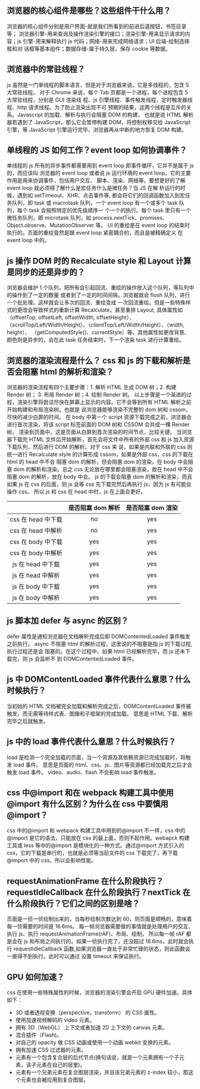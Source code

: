## 浏览器的核心组件是哪些？这些组件干什么用？

浏览器的核心组件分别是用户界面-就是我们所看到的前进后退按钮，书签目录等；
浏览器引擎-用来查询及操作渲染引擎的接口；渲染引擎-用来显示请求的内容；js
引擎-用来解释执行 js 代码；网络-用来完成网络请求；UI 后端-绘制选择框和对
话框等基本组件；数据存储-属于持久层，保存 cookie 等数据。

## 浏览器中的常驻线程？

js 虽然是一门单线程的脚本语言，但是对于浏览器来说，它是多线程的，包含 5 大常驻线程。
对于 Chrome 来说，每个 Tab 页都是一个进程，每个进程包含 5 大常驻线程，分别是 GUI 渲染线
程、js 引擎线程、事件触发线程、定时触发器线程、http 请求线程。为了防止渲染出现不可
预期的结果，这两个线程是互斥的关系。Javascript 的加载、解析与执行会阻塞 DOM 的构建，
也就是说 HTML 解析器若遇到了 JavaScript，那么它会暂停构建 DOM，将控制权移交给
JavaScript 引擎，等 JavaScript 引擎运行完毕，浏览器再从中断的地方恢复 DOM 构建。

## 单线程的 JS 如何工作？event loop 如何协调事件？

单线程的 js 所有的异步事件都需要用到 event loop 即事件循环，它并不是属于 js 的，而应该叫
浏览器的 event loop 或者说 js 运行环境的 event loop。它的主要作用是用来协调事件，包括用户交互、
脚本、渲染、网络等。要想更好的了解 event loop 就必须得了解什么是宏任务什么是微任务？当 JS 在解
析运行的时候，遇到如 setTimeout、XHR、点击事件等, 都会将它们的回调函数加入到宏任务队列，即
task 或 macrotask 队列，一个 event loop 有一个或多个 task 队列，每个 task 会按照特定的优先级顺序一
个一个的执行。每个 task 里只有一个微任务队列，即 microtask 队列，如 process.nextTick、promises、
Object.observe、MutationObserver 等。
UI 的重绘是在 event loop 的结束时执行的。页面的重绘竟然是跟 event loop 紧密耦合的，而且是被精确定义
在 event loop 中的。

## js 操作 DOM 时的 Recalculate style 和 Layout 计算是同步的还是异步的？

浏览器会维护 1 个队列，把所有会引起回流、重绘的操作放入这个队列，等队列中的操作到了一定的数量
或者到了一定的时间间隔，浏览器就会 flush 队列，进行一个批处理。这样就会让多次的回流、重绘变成
一次回流重绘。但是一些特殊样式的更改会导致样式的重新计算 Recalculate，甚至重排 Layout,
具体属性如（offsetTop, offsetLeft, offsetWidth, offsetHeight）、
（scrollTop/Left/Width/Height）、（clientTop/Left/Width/Height）、（width, height）、
（getComputedStyle()、currentStyle）等。其他属性如更改背景、颜色则是异步的，会在此 task 任务结束时，下一个渲染 task
进行计算重绘。

## 浏览器的渲染流程是什么？ css 和 js 的下载和解析是否会阻塞 html 的解析和渲染？

浏览器的渲染流程有四个主要步骤：1. 解析 HTML 生成 DOM 树；2. 构建 Render 树； 3. 布局 Render 树；4. 绘制 Render 树。
以上步骤是一个渐进的过程，渲染引擎将尝试尽快在屏幕上显示的内容。它不会等到所有 HTML 解析之前开始构建和布局渲染树。也就是
说浏览器能够渲染不完整的 dom 树和 cssom，尽快的减少白屏的时间。
在 body 中第一个 script 资源下载完成之前，浏览器会进行首次渲染，将该 script 标签前面的 DOM 树和 CSSOM 合并成一棵 Render 树，
渲染到页面中。这是页面从白屏到首次渲染的时间节点，比较关键。
当浏览器下载完 HTML 文件后开始解析，首先会将文件中所有的外部 css 和 js 加入资源下载队列，然后进行 DOM 的解析。对于 css 来
说，如果是内联和外联的 css 则统一进行 Recalculate style 的计算形成 cssom，如果是外部 css，css 的下载在 html 的 head 中不会
阻塞 dom 的解析，但会阻塞 dom 的渲染，在 body 中会阻塞 dom 的解析和渲染。总之 css 无论放在哪里都会阻塞渲染，放在 head 中不会
阻塞 dom 的解析，放在 body 中会。
js 的下载会阻塞 dom 的解析和渲染，而且如果 js 在 css 的后面，则 js 会等 css 先下载完然后再执行 js，因为 js 有可能会操作 css。
所以 js 和 css 在 head 中时，js 在上面会更好。

|                    | 是否阻塞 dom 解析 | 是否阻塞 dom 渲染 |
| :----------------: | :---------------: | :---------------: |
| css 在 head 中下载 |        no         |        yes        |
| css 在 head 中解析 |        no         |        yes        |
| css 在 body 中下载 |        yes        |        yes        |
| css 在 body 中解析 |        yes        |        yes        |
| js 在 head 中下载  |        yes        |        yes        |
| js 在 head 中解析  |        yes        |        yes        |
| js 在 body 中下载  |        yes        |        yes        |
| js 在 body 中解析  |        yes        |        yes        |

## js 脚本加 defer 与 async 的区别？

defer 属性是通知浏览器在文档解析完成后即 DOMContentedLoaded 事件触发之前执行。
async 不阻塞 html 的解析过程，这里说的不阻塞是指 js 的下载过程,执行过程还是会
阻塞的。在这个过程中，如果 html 已经解析完毕，而 js 还未下载完，则 js 会监听不
到 DOMContentedLoaded 事件。

## js 中 DOMContentLoaded 事件代表什么意思？什么时候执行？

当初始的 HTML 文档被完全加载和解析完成之后，DOMContentLoaded 事件被触发，而无需等待样式表、图像和子框架的完成加载。
意思是 HTML 下载、解析完毕之后就触发。

## js 中的 load 事件代表什么意思？什么时候执行？

load 是检测一个完全加载的页面，当一个资源及其依赖资源已完成加载时，将触发 load 事件。
意思是页面的 html、css、js、图片等资源都已经加载完之后才会触发 load 事件。
video、audio、flash 不会影响 load 事件触发。

## css 中@import 和在 webpack 构建工具中使用@import 有什么区别？为什么在 css 中要慎用@import？

css 中的@import 和 webpack 构建工具中用到的@import 不一样，css 中的@import 是它的语法，只能放在 css
的最上面，否则不起作用。webapck 构建工具或 less 等中的@import 是模块化的一种方式。通过@import 方式引入的
css，它的下载是串行的，也就是必须等当前文件的 css 下载完了，再下载@import 中的 css，所以会影响性能。

## requestAnimationFrame 在什么阶段执行？requestIdleCallback 在什么阶段执行？nextTick 在什么阶段执行？它们之间的区别是啥？

页面是一侦一侦绘制出来的，当每秒绘制次数达到 60，则页面是顺畅的，意味着每一侦需要的时间是 16.6ms。
每一帧浏览器需要做的事情就是处理用户的交互、执行 js、执行 requestAnimationFrame(rAF)、布局、绘制，
所以每一帧 rAF 都是会在 js 和布局之间执行的。如果一侦执行完了，还没超过 16.6ms，此时就会执行
requestIdleCallback 函数,如果浏览器一直处于非常忙碌的状态，则此函数会一直得不到执行。此时可以通过
设置 timeout 来保证执行。

## GPU 如何加速？

css 在使用一些特殊属性的时候，浏览器的渲染引擎会开启 GPU 硬件加速。具体如下：

-   3D 或者透视变换（perspective，transform） 的 CSS 属性。
-   使用加速视频解码的 video 元素。
-   拥有 3D（WebGL） 上下文或者加速 2D 上下文的 canvas 元素。
-   混合插件（Flash)。
-   对自己的 opacity 做 CSS 动画或使用一个动画 webkit 变换的元素。
-   拥有加速 CSS 过滤器的元素。
-   元素有一个包含复合层的后代节点(换句话说，就是一个元素拥有一个子元素，该子元素在自己的层里)。
-   元素有一个兄弟元素在复合图层渲染，并且该兄弟元素的 z-index 较小，那这个元素也会被应用到复合图层。


